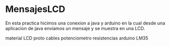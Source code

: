 # MensajesLCD

En esta practica hicimos una conexion a java y arduino
en la cual desde una aplicacion de java enviamos un mensaje y se muestra en una LCD.

material
LCD
proto
cables
potenciometro
resistencias
arduino
LM35



